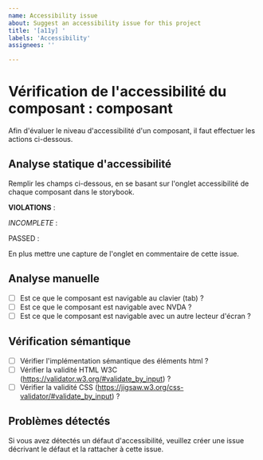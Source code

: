 ```yaml
---
name: Accessibility issue
about: Suggest an accessibility issue for this project
title: '[a11y] '
labels: 'Accessibility'
assignees: ''

---
```

# Vérification de l'accessibilité du composant : composant

Afin d'évaluer le niveau d'accessibilité d'un composant, il faut effectuer les actions ci-dessous.

## Analyse statique d'accessibilité

Remplir les champs ci-dessous, en se basant sur l'onglet accessibilité de chaque composant dans le storybook.

**VIOLATIONS** : 

*INCOMPLETE* :

PASSED :

En plus mettre une capture de l'onglet en commentaire de cette issue.

## Analyse manuelle

- [ ] Est ce que le composant est navigable au clavier (tab) ?
- [ ] Est ce que le composant est navigable avec NVDA ?
- [ ] Est ce que le composant est navigable avec un autre lecteur d'écran ?

## Vérification sémantique

- [ ] Vérifier l'implémentation sémantique des éléments html ?
- [ ] Vérifier la validité HTML W3C (https://validator.w3.org/#validate_by_input) ?
- [ ] Vérifier la validité CSS (https://jigsaw.w3.org/css-validator/#validate_by_input) ?

## Problèmes détectés

Si vous avez détectés un défaut d'accessibilité, veuillez créer une issue décrivant le défaut et la rattacher à cette issue.
